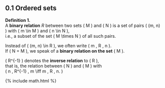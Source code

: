 ## 0.1 Ordered sets

**Definition 1.**  
A **binary relation** $R$ between two sets \( M \) and \( N \) is a set of pairs \( (m, n) \) with \( m \in M \) and \( n \in N \),  
i.e., a subset of the set \( M \times N \) of all such pairs.  

Instead of \( (m, n) \in R \), we often write \( m \, R \, n \).  
If \( N = M \), we speak of a **binary relation on the set** \( M \).  

\( R^{-1} \) denotes the **inverse relation** to \( R \),  
that is, the relation between \( N \) and \( M \) with  
\( n \, R^{-1} \, m \iff m \, R \, n. \)

{% include math.html %}
